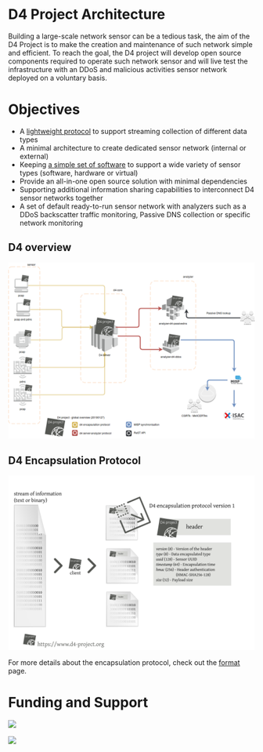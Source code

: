 # D4 Project Architecture

Building a large-scale network sensor can be a tedious task, the aim of the D4 Project is to make the creation and maintenance of such network simple and efficient. To reach the goal, the D4 project will develop open source components required to operate such network sensor and will live test the infrastructure with an DDoS and malicious activities sensor network deployed on a voluntary basis.

# Objectives

- A [lightweight protocol](https://github.com/D4-project/architecture/tree/master/format) to support streaming collection of different data types
- A minimal architecture to create dedicated sensor network (internal or external)
- Keeping [a simple set of software](https://github.com/D4-project/d4-core) to support a wide variety of sensor types (software, hardware or virtual)
- Provide an all-in-one open source solution with minimal dependencies
- Supporting additional information sharing capabilities to interconnect D4 sensor networks together
- A set of default ready-to-run sensor network with analyzers such as a DDoS backscatter traffic monitoring, Passive DNS collection or specific network monitoring

## D4 overview

![Overview of the D4 project](https://raw.githubusercontent.com/D4-project/architecture/master/docs/diagram/d4-overview.png)

## D4 Encapsulation Protocol

![Overview of the D4 encapsulation protocol](https://raw.githubusercontent.com/D4-project/architecture/master/docs/diagram/d4-protocol-encapsulation.png)

For more details about the encapsulation protocol, check out the [format](./format/) page.

# Funding and Support

![](https://www.d4-project.org/assets/images/cef.png)

![](https://www.d4-project.org/assets/images/circl.png)

